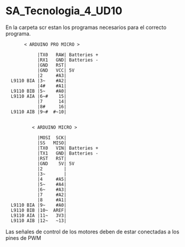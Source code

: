# SA_Tecnologia_4_UD10
 En la carpeta scr estan los programas necesarios para el correcto programa. 
           
           < ARDUINO PRO MICRO >
  
                |TX0   RAW| Batteries +
                |RX1   GND| Batteries -
                |GND   RST|
                |GND   VCC| 5V
                |2     #A3| 
      L9110 BIA |3~    #A2| 
                |4#    #A1| 
      L9110 BIB |5~    #A0| 
      L9110 AIA |6~#    15|
                |7      14| 
                |8#     16| 
      L9110 AIB |9~#  #~10| 


              < ARDUINO MICRO >
               
                |MOSI  SCK|
                |SS   MISO|
                |TX0   VIN| Batteries +
                |TX1   GND| Batteries -
                |RST   RST| 
                |GND    5V| 5V
                |2        | 
                |3~       | 
                |4     #A5| 
                |5~    #A4| 
                |6~    #A3| 
                |7     #A2|
                |8     #A1| 
      L9110 BIA |9~    #A0| 
      L9110 BIB |10~  AREF| 
      L9110 AIA |11~   3V3| 
      L9110 AIB |12~   ~13| 
      
 Las señales de control de los motores deben de estar conectadas a los pines de PWM
 
